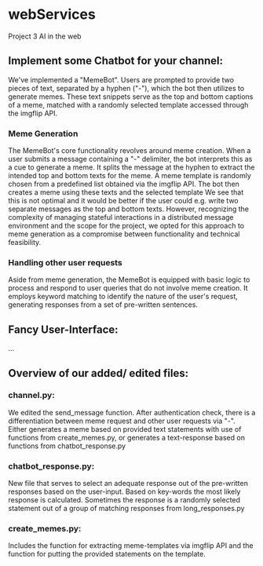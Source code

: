 # webServices
Project 3 AI in the web


## Implement some Chatbot for your channel:
We've implemented a "MemeBot". Users are prompted to provide two pieces of text, separated by a hyphen ("-"), which the bot then utilizes to generate memes. 
These text snippets serve as the top and bottom captions of a meme, matched with a randomly selected template accessed through the imgflip API. 
### Meme Generation
The MemeBot's core functionality revolves around meme creation. When a user submits a message containing a "-" delimiter, the bot interprets this as a cue to generate a meme. 
It splits the message at the hyphen to extract the intended top and bottom texts for the meme. A meme template is randomly chosen from a predefined list obtained via the imgflip API. The bot then creates a meme using these texts and the selected template
We see that this is not optimal and it would be better if the user could e.g. write two separate messages as the top and bottom texts. 
However, recognizing the complexity of managing stateful interactions in a distributed message environment and the scope for the project, we opted for this approach to meme generation as a compromise between functionality and technical feasibility.  
### Handling other user requests
Aside from meme generation, the MemeBot is equipped with basic logic to process and respond to user queries that do not involve meme creation. 
It employs keyword matching to identify the nature of the user's request, generating responses from a set of pre-written sentences.

## Fancy User-Interface: 
...

## Overview of our added/ edited files: 
### channel.py: 
We edited the send_message function. After authentication check, there is a 
differentiation between meme request and other user requests via "-". 
Either generates a meme based on provided text statements with use of functions from create_memes.py,
or generates a text-response based on functions from chatbot_response.py
### chatbot_response.py:
New file that serves to select an adequate response out of the pre-written responses based on the user-input. 
Based on key-words the most likely response is calculated. 
Sometimes the response is a randomly selected statement out of a group of matching responses from long_responses.py
### create_memes.py: 
Includes the function for extracting meme-templates via imgflip API and the function for putting the provided statements on the template. 


